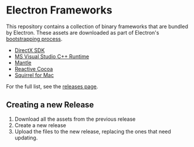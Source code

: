 # Electron Frameworks

This repository contains a collection of binary frameworks that are bundled by 
Electron. These assets are downloaded as part of Electron's 
[bootstrapping process](https://github.com/electron/electron/blob/master/script/update-external-binaries.py).

- [DirectX SDK](https://msdn.microsoft.com/en-us/library/windows/desktop/ee663275(v=vs.85).aspx)
- [MS Visual Studio C++ Runtime](https://msdn.microsoft.com/en-us/library/abx4dbyh.aspx)
- [Mantle](https://github.com/Mantle/Mantle)
- [Reactive Cocoa](https://github.com/ReactiveCocoa/ReactiveCocoa)
- [Squirrel for Mac](https://github.com/Squirrel/Squirrel.Mac/)

For the full list, see the [releases page](https://github.com/electron/electron-frameworks/releases).

## Creating a new Release

1. Download all the assets from the previous release
1. Create a new release
1. Upload the files to the new release, replacing the ones that need updating.